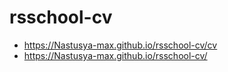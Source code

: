 # rsschool-cv
* https://Nastusya-max.github.io/rsschool-cv/cv
* https://Nastusya-max.github.io/rsschool-cv/
